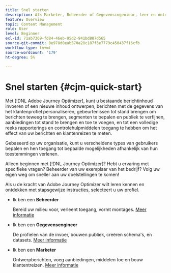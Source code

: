 ```yaml
---
title: Snel starten
description: Als Marketer, Beheerder of Gegevensingenieur, leer en ontdek de macht van Adobe Journey Optimizer met geleidelijke begeleiding
feature: Overview
topic: Content Management
role: User
level: Beginner
exl-id: 71ab7369-fd84-46eb-95d2-941bd887d565
source-git-commit: 0e978d0eab570a28c187f3e7779c450437f16cfb
workflow-type: tm+mt
source-wordcount: '179'
ht-degree: 5%

---
```


# Snel starten {#cjm-quick-start}

Met [!DNL Adobe Journey Optimizer], kunt u bestaande berichtinhoud invoeren of een nieuwe inhoud ontwerpen, berichten met de gegevens van het klantenprofiel personaliseren, gebeurtenissen tot stand brengen om berichten teweeg te brengen, segmenten te bepalen en publiek te verfijnen, aanbiedingen tot stand te brengen en toe te voegen, en tot een volledige reeks rapporterings en controlehulpmiddelen toegang te hebben om het effect van uw berichten en klantenreizen te meten.

Gebaseerd op uw organisatie, kunt u verscheidene types van gebruikers bepalen en hen toegang tot bepaalde mogelijkheden afhankelijk van hun toestemmingen verlenen.

Alleen beginnen met [!DNL Journey Optimizer]? Hebt u ervaring met specifieke vragen? Beheerder van uw exemplaar van het bedrijf? Volg uw eigen weg om sneller aan uw doelstellingen te komen!

Als u de kracht van Adobe Journey Optimizer wilt leren kennen en ontdekken met stapsgewijze instructies, selecteert u uw profiel.

* Ik ben een **Beheerder**

   Bereid uw milieu voor, verleent toegang, vormt montages. [Meer informatie](path/administrator.md)

* Ik ben een **Gegevensengineer**

   De profielen van de invoer, bouwen publiek, creëren schema&#39;s, en datasets. [Meer informatie](path/data-engineer.md)

* Ik ben een **Marketer**

   Ontwerpberichten, voeg aanbiedingen, middelen toe en bouw klantentreizen. [Meer informatie](path/marketer.md)

